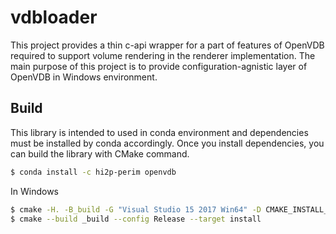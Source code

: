 vdbloader
====================

This project provides a thin c-api wrapper for a part of features of OpenVDB required to support volume rendering in the renderer implementation. The main purpose of this project is to provide configuration-agnistic layer of OpenVDB in Windows environment.

## Build

This library is intended to used in conda environment and dependencies must be installed by conda accordingly. Once you install dependencies, you can build the library with CMake command.

```bash
$ conda install -c hi2p-perim openvdb
```

In Windows

```bash
$ cmake -H. -B_build -G "Visual Studio 15 2017 Win64" -D CMAKE_INSTALL_PREFIX=./dist
$ cmake --build _build --config Release --target install
```

